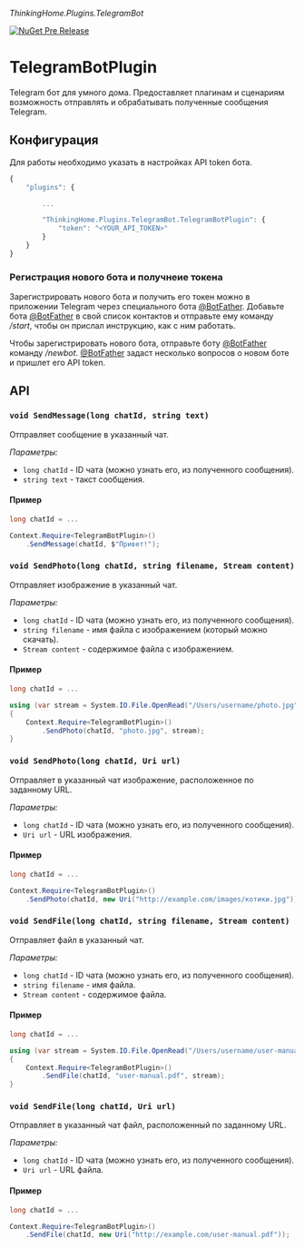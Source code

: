 *ThinkingHome.Plugins.TelegramBot*

[![NuGet Pre Release](https://img.shields.io/nuget/vpre/ThinkingHome.Plugins.TelegramBot.svg)]()

# TelegramBotPlugin

Telegram бот для умного дома. Предоставляет плагинам и сценариям возможность отправлять и обрабатывать полученные сообщения Telegram.

## Конфигурация

Для работы необходимо указать в настройках API token бота.

```js
{
    "plugins": {

        ...

        "ThinkingHome.Plugins.TelegramBot.TelegramBotPlugin": {
            "token": "<YOUR_API_TOKEN>"
        }
    }
}
```

### Регистрация нового бота и получнеие токена

Зарегистрировать нового бота и получить его токен можно в приложении Telegram через специального бота [@BotFather](http://t.me/BotFather). Добавьте бота [@BotFather](http://t.me/BotFather) в свой список контактов и отправьте ему команду */start*, чтобы он прислал инструкцию, как с ним работать.

Чтобы зарегистрировать нового бота, отправьте боту [@BotFather](http://t.me/BotFather) команду */newbot*. [@BotFather](http://t.me/BotFather) задаст несколько вопросов о новом боте и пришлет его API token.

## API

### `void SendMessage(long chatId, string text)`

Отправляет сообщение в указанный чат.

*Параметры:*

- `long chatId` - ID чата (можно узнать его, из полученного сообщения).
- `string text` - такст сообщения.

#### Пример

```csharp
long chatId = ...

Context.Require<TelegramBotPlugin>()
    .SendMessage(chatId, $"Привет!");

```

### `void SendPhoto(long chatId, string filename, Stream content)`

Отправляет изображение в указанный чат.

*Параметры:*

- `long chatId` - ID чата (можно узнать его, из полученного сообщения).
- `string filename` - имя файла с изображением (который можно скачать).
- `Stream content` - содержимое файла с изображением.

#### Пример

```csharp
long chatId = ...

using (var stream = System.IO.File.OpenRead("/Users/username/photo.jpg"))
{
    Context.Require<TelegramBotPlugin>()
        .SendPhoto(chatId, "photo.jpg", stream);
}

```

### `void SendPhoto(long chatId, Uri url)`

Отправляет в указанный чат изображение, расположенное по заданному URL.

*Параметры:*

- `long chatId` - ID чата (можно узнать его, из полученного сообщения).
- `Uri url` - URL изображения.

#### Пример

```csharp
long chatId = ...

Context.Require<TelegramBotPlugin>()
    .SendPhoto(chatId, new Uri("http://example.com/images/котики.jpg"));

```

### `void SendFile(long chatId, string filename, Stream content)`

Отправляет файл в указанный чат.

*Параметры:*

- `long chatId` - ID чата (можно узнать его, из полученного сообщения).
- `string filename` - имя файла.
- `Stream content` - содержимое файла.

#### Пример

```csharp
long chatId = ...

using (var stream = System.IO.File.OpenRead("/Users/username/user-manual.pdf"))
{
    Context.Require<TelegramBotPlugin>()
        .SendFile(chatId, "user-manual.pdf", stream);
}

```

### `void SendFile(long chatId, Uri url)`

Отправляет в указанный чат файл, расположенный по заданному URL.

*Параметры:*

- `long chatId` - ID чата (можно узнать его, из полученного сообщения).
- `Uri url` - URL файла.

#### Пример

```csharp
long chatId = ...

Context.Require<TelegramBotPlugin>()
    .SendFile(chatId, new Uri("http://example.com/user-manual.pdf"));

```

